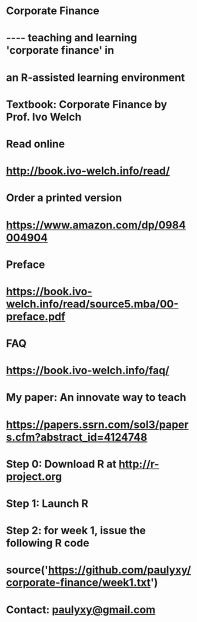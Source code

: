 # Corporate Finance 
#     ---- teaching and learning 'corporate finance' in 
#          an R-assisted learning environment

# Textbook: Corporate Finance by Prof. Ivo Welch
#   Read online
#        http://book.ivo-welch.info/read/
#   Order a printed version 
#        https://www.amazon.com/dp/0984004904
#   Preface 
#        https://book.ivo-welch.info/read/source5.mba/00-preface.pdf
#    FAQ 
#        https://book.ivo-welch.info/faq/

#    My paper: An innovate way to teach
#        https://papers.ssrn.com/sol3/papers.cfm?abstract_id=4124748


# Step 0: Download R at http://r-project.org

# Step 1: Launch R

# Step 2: for week 1, issue the following R code
#         source('https://github.com/paulyxy/corporate-finance/week1.txt')    

# Contact: paulyxy@gmail.com

